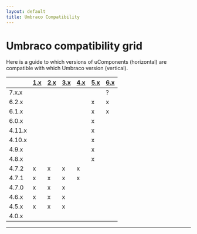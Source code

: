 ```yaml
---
layout: default
title: Umbraco Compatibility
---
```


# Umbraco compatibility grid
Here is a guide to which versions of uComponents (horizontal) are compatible with which Umbraco version (vertical).

|        | [1.x] | [2.x] | [3.x] | [4.x] | [5.x] | [6.x] |
|--------|-------|-------|-------|-------|-------|-------|
| 7.x.x  |       |       |       |       |       |   ?   |
| 6.2.x  |       |       |       |       |   x   |   x   |
| 6.1.x  |       |       |       |       |   x   |   x   |
| 6.0.x  |       |       |       |       |   x   |       |
| 4.11.x |       |       |       |       |   x   |       |
| 4.10.x |       |       |       |       |   x   |       |
| 4.9.x  |       |       |       |       |   x   |       |
| 4.8.x  |       |       |       |       |   x   |       |
| 4.7.2  |   x   |   x   |   x   |   x   |       |       |
| 4.7.1  |   x   |   x   |   x   |   x   |       |       |
| 4.7.0  |   x   |   x   |   x   |       |       |       |
| 4.6.x  |   x   |   x   |   x   |       |       |       |
| 4.5.x  |   x   |   x   |   x   |       |       |       |
| 4.0.x  |       |       |       |       |       |       |

[1.x]: http://ucomponents.codeplex.com/releases/view/52271
[2.x]: http://ucomponents.codeplex.com/releases/view/62685
[3.x]: http://ucomponents.codeplex.com/releases/view/90019
[4.x]: http://ucomponents.codeplex.com/releases/view/93259
[5.x]: http://ucomponents.codeplex.com/releases/view/97716
[6.x]: http://ucomponents.codeplex.com/releases/view/97718

---
